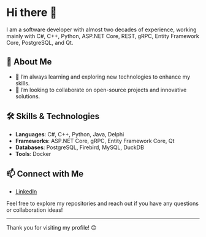 # Hi there 👋

I am a software developer with almost two decades of experience, working mainly with C#, C++, Python, ASP.NET Core, REST, gRPC, Entity Framework Core, PostgreSQL, and Qt.

## 🚀 About Me
- 🌱 I’m always learning and exploring new technologies to enhance my skills.
- 👯 I’m looking to collaborate on open-source projects and innovative solutions.

## 🛠️ Skills & Technologies
- **Languages**: C#, C++, Python, Java, Delphi
- **Frameworks**: ASP.NET Core, gRPC, Entity Framework Core, Qt
- **Databases**: PostgreSQL, Firebird, MySQL, DuckDB
- **Tools**: Docker

## 📫 Connect with Me
- [LinkedIn](https://www.linkedin.com/in/stefaneschgfaeller)

Feel free to explore my repositories and reach out if you have any questions or collaboration ideas!

---

Thank you for visiting my profile! 😊
